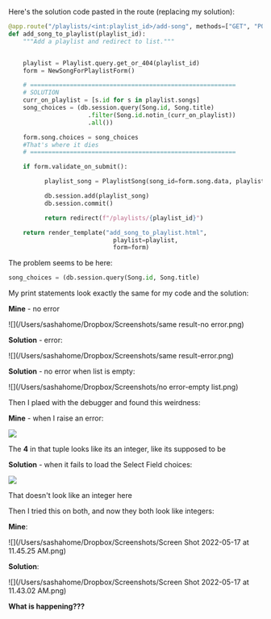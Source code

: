 Here's the solution code pasted in the route (replacing my solution):

```python
@app.route("/playlists/<int:playlist_id>/add-song", methods=["GET", "POST"])
def add_song_to_playlist(playlist_id):
    """Add a playlist and redirect to list."""


    playlist = Playlist.query.get_or_404(playlist_id)
    form = NewSongForPlaylistForm()

    # =========================================================
    # SOLUTION
    curr_on_playlist = [s.id for s in playlist.songs]
    song_choices = (db.session.query(Song.id, Song.title)
                      .filter(Song.id.notin_(curr_on_playlist))
                      .all())

    form.song.choices = song_choices
    #That's where it dies
    # =========================================================

    if form.validate_on_submit():

          playlist_song = PlaylistSong(song_id=form.song.data, playlist_id=playlist_id)

          db.session.add(playlist_song)
          db.session.commit()

          return redirect(f"/playlists/{playlist_id}")

    return render_template("add_song_to_playlist.html",
                             playlist=playlist,
                             form=form)
```



The problem seems to be here:

```python
song_choices = (db.session.query(Song.id, Song.title)
```



My print statements look exactly the same for my code and the solution:

**Mine** - no error

![](/Users/sashahome/Dropbox/Screenshots/same result-no error.png)



**Solution** - error:

![](/Users/sashahome/Dropbox/Screenshots/same result-error.png)



**Solution** - no error when list is empty:

![](/Users/sashahome/Dropbox/Screenshots/no error-empty list.png)



Then I plaed with the debugger and found this weirdness:

**Mine** - when I raise an error:

![](/Users/sashahome/Dropbox/Screenshots/debugger_no-error.png)

The **4** in that tuple looks like its an integer, like its supposed to be



**Solution** - when it fails to load the Select Field choices:

![](/Users/sashahome/Dropbox/Screenshots/debugger_error.png)

That doesn't look like an integer here 



Then I tried this on both, and now they both look like integers:

**Mine**:

![](/Users/sashahome/Dropbox/Screenshots/Screen Shot 2022-05-17 at 11.45.25 AM.png)

**Solution**:

![](/Users/sashahome/Dropbox/Screenshots/Screen Shot 2022-05-17 at 11.43.02 AM.png)



**What is happening???**

